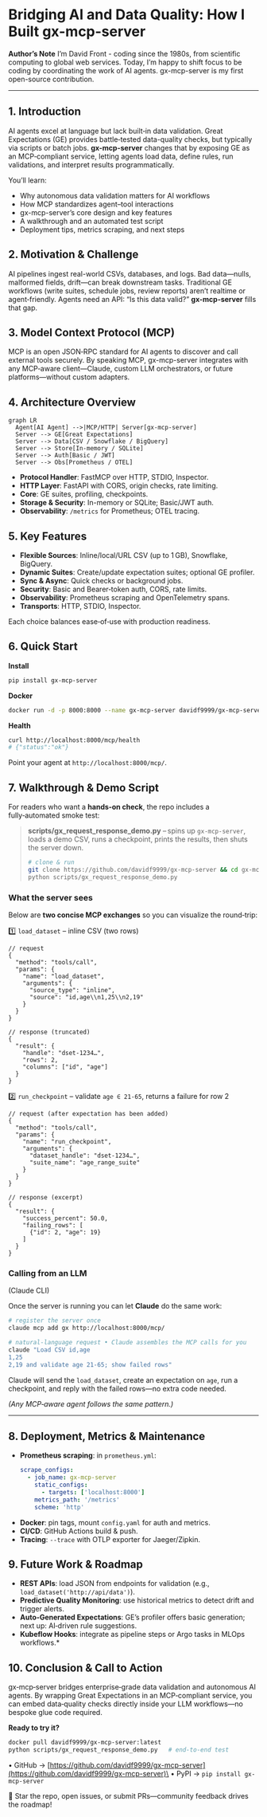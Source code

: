 # Bridging AI and Data Quality: How I Built gx-mcp-server

**Author’s Note**
I’m David Front - coding since the 1980s, from scientific computing to global web services. Today, I’m happy to shift focus to be coding by coordinating the work of AI agents. gx-mcp-server is my first open-source contribution.

***

## 1. Introduction

AI agents excel at language but lack built‑in data validation. Great Expectations (GE) provides battle‑tested data-quality checks, but typically via scripts or batch jobs. **gx-mcp-server** changes that by exposing GE as an MCP‑compliant service, letting agents load data, define rules, run validations, and interpret results programmatically.

You’ll learn:

- Why autonomous data validation matters for AI workflows
- How MCP standardizes agent–tool interactions
- gx-mcp-server’s core design and key features
- A walkthrough and an automated test script
- Deployment tips, metrics scraping, and next steps

## 2. Motivation & Challenge

AI pipelines ingest real-world CSVs, databases, and logs. Bad data—nulls, malformed fields, drift—can break downstream tasks. Traditional GE workflows (write suites, schedule jobs, review reports) aren’t realtime or agent‑friendly. Agents need an API: “Is this data valid?” **gx-mcp-server** fills that gap.

## 3. Model Context Protocol (MCP)

MCP is an open JSON‑RPC standard for AI agents to discover and call external tools securely. By speaking MCP, gx-mcp-server integrates with any MCP‑aware client—Claude, custom LLM orchestrators, or future platforms—without custom adapters.

## 4. Architecture Overview


```mermaid
graph LR
  Agent[AI Agent] -->|MCP/HTTP| Server[gx-mcp-server]
  Server --> GE[Great Expectations]
  Server --> Data[CSV / Snowflake / BigQuery]
  Server --> Store[In-memory / SQLite]
  Server --> Auth[Basic / JWT]
  Server --> Obs[Prometheus / OTEL]
```

- **Protocol Handler**: FastMCP over HTTP, STDIO, Inspector.
- **HTTP Layer**: FastAPI with CORS, origin checks, rate limiting.
- **Core**: GE suites, profiling, checkpoints.
- **Storage & Security**: In-memory or SQLite; Basic/JWT auth.
- **Observability**: `/metrics` for Prometheus; OTEL tracing.

## 5. Key Features

- **Flexible Sources**: Inline/local/URL CSV (up to 1 GB), Snowflake, BigQuery.
- **Dynamic Suites**: Create/update expectation suites; optional GE profiler.
- **Sync & Async**: Quick checks or background jobs.
- **Security**: Basic and Bearer‑token auth, CORS, rate limits.
- **Observability**: Prometheus scraping and OpenTelemetry spans.
- **Transports**: HTTP, STDIO, Inspector.

Each choice balances ease‑of‑use with production readiness.

## 6. Quick Start

**Install**

```bash
pip install gx-mcp-server
```

**Docker**

```bash
docker run -d -p 8000:8000 --name gx-mcp-server davidf9999/gx-mcp-server:latest
```

**Health**

```bash
curl http://localhost:8000/mcp/health
# {"status":"ok"}
```

Point your agent at `http://localhost:8000/mcp/`.

## 7. Walkthrough & Demo Script

For readers who want a **hands‑on check**, the repo includes a fully‑automated smoke test:

> **scripts/****gx\_request\_response\_demo****.py** – spins up `gx‑mcp‑server`, loads a demo CSV, runs a checkpoint, prints the results, then shuts the server down.
>
> ```bash
> # clone & run
> git clone https://github.com/davidf9999/gx-mcp-server && cd gx-mcp-server
> python scripts/gx_request_response_demo.py
> ```
>
>

### What the server sees

Below are **two concise MCP exchanges** so you can visualize the round‑trip:

1️⃣ `load_dataset` – inline CSV (two rows)

```jsonc
// request
{
  "method": "tools/call",
  "params": {
    "name": "load_dataset",
    "arguments": {
      "source_type": "inline",
      "source": "id,age\\n1,25\\n2,19"
    }
  }
}

// response (truncated)
{
  "result": {
    "handle": "dset‑1234…",
    "rows": 2,
    "columns": ["id", "age"]
  }
}
```

2️⃣ `run_checkpoint` – validate `age ∈ 21-65`, returns a failure for row 2

```jsonc
// request (after expectation has been added)
{
  "method": "tools/call",
  "params": {
    "name": "run_checkpoint",
    "arguments": {
      "dataset_handle": "dset‑1234…",
      "suite_name": "age_range_suite"
    }
  }
}

// response (excerpt)
{
  "result": {
    "success_percent": 50.0,
    "failing_rows": [
      {"id": 2, "age": 19}
    ]
  }
}
```

### Calling from an LLM

(Claude CLI)

Once the server is running you can let **Claude** do the same work:

```bash
# register the server once
claude mcp add gx http://localhost:8000/mcp/

# natural‑language request • Claude assembles the MCP calls for you
claude "Load CSV id,age
1,25
2,19 and validate age 21‑65; show failed rows"
```

Claude will send the `load_dataset`, create an expectation on `age`, run a checkpoint, and reply with the failed rows—no extra code needed.

*(Any MCP‑aware agent follows the same pattern.)*

---

## 8. Deployment, Metrics & Maintenance

- **Prometheus scraping**: in `prometheus.yml`:
  ```yaml
  scrape_configs:
    - job_name: gx-mcp-server
      static_configs:
        - targets: ['localhost:8000']
      metrics_path: '/metrics'
      scheme: 'http'
  ```
- **Docker**: pin tags, mount `config.yaml` for auth and metrics.
- **CI/CD**: GitHub Actions build & push.
- **Tracing**: `--trace` with OTLP exporter for Jaeger/Zipkin.

## 9. Future Work & Roadmap

- **REST APIs**: load JSON from endpoints for validation (e.g., `load_dataset('http://api/data')`).
- **Predictive Quality Monitoring**: use historical metrics to detect drift and trigger alerts.
- **Auto‑Generated Expectations**: GE’s profiler offers basic generation; next up: AI‑driven rule suggestions.
- **Kubeflow Hooks**: integrate as pipeline steps or Argo tasks in MLOps workflows.\*

## 10. Conclusion & Call to Action

gx‑mcp‑server bridges enterprise‑grade data validation and autonomous AI agents. By wrapping Great Expectations in an MCP‑compliant service, you can embed data‑quality checks directly inside your LLM workflows—no bespoke glue code required.

**Ready to try it?**

```bash
docker pull davidf9999/gx-mcp-server:latest
python scripts/gx_request_response_demo.py   # end‑to‑end test
```

• GitHub → [https://github.com/davidf9999/gx-mcp-server](https://github.com/davidf9999/gx-mcp-server)\
• PyPI → `pip install gx-mcp-server`

🌟 Star the repo, open issues, or submit PRs—community feedback drives the roadmap!

